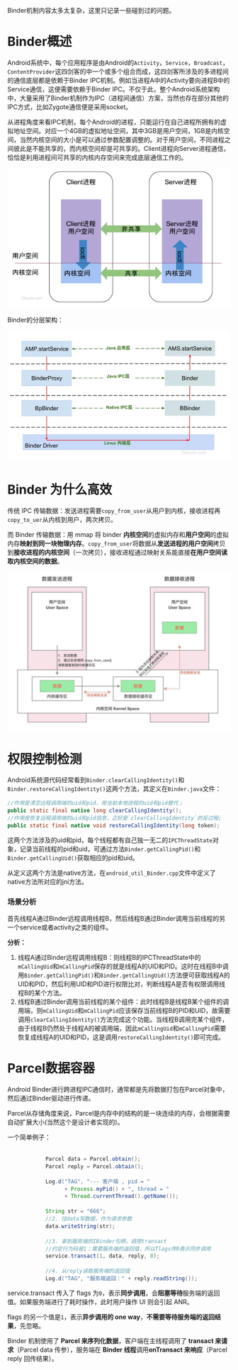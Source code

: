 Binder机制内容太多太复杂，这里只记录一些碰到过的问题。

# Binder概述

Android系统中，每个应用程序是由Android的`Activity`，`Service`，`Broadcast`，`ContentProvider`这四剑客的中一个或多个组合而成，这四剑客所涉及的多进程间的通信底层都是依赖于Binder IPC机制。例如当进程A中的Activity要向进程B中的Service通信，这便需要依赖于Binder IPC。不仅于此，整个Android系统架构中，大量采用了Binder机制作为IPC（进程间通信）方案，当然也存在部分其他的IPC方式，比如Zygote通信便是采用socket。

从进程角度来看IPC机制，每个Android的进程，只能运行在自己进程所拥有的虚拟地址空间。对应一个4GB的虚拟地址空间，其中3GB是用户空间，1GB是内核空间，当然内核空间的大小是可以通过参数配置调整的。对于用户空间，不同进程之间彼此是不能共享的，而内核空间却是可共享的。Client进程向Server进程通信，恰恰是利用进程间可共享的内核内存空间来完成底层通信工作的。

![binder_interprocess_communication](assets/binder_interprocess_communication.png)

Binder的分层架构：

![binder_ipc_arch](assets/binder_ipc_arch.jpg)

# Binder 为什么高效

传统 IPC 传输数据：发送进程需要`copy_from_user`从用户到内核，接收进程再`copy_to_uer`从内核到用户，两次拷贝。

而 Binder 传输数据：用 mmap 将 binder **内核空间**的虚拟内存和**用户空间**的虚拟内存**映射到同一块物理内存**。`copy_from_user`将数据从**发送进程的用户空间**拷贝到**接收进程的内核空间**（一次拷贝），接收进程通过映射关系能直接**在用户空间读取内核空间的数据**。

![img](assets/67f73aac63cc5acea2ebfa6dd31b5309.jpeg)



# 权限控制检测

Android系统源代码经常看到`Binder.clearCallingIdentity()`和`Binder.restoreCallingIdentity()`这两个方法，其定义在`Binder.java`文件：

```java
//作用是清空远程调用端的uid和pid，用当前本地进程的uid和pid替代；
public static final native long clearCallingIdentity();
//作用是恢复远程调用端的uid和pid信息，正好是`clearCallingIdentity`的反过程;
public static final native void restoreCallingIdentity(long token);
```

这两个方法涉及的uid和pid，每个线程都有自己独一无二的`IPCThreadState`对象，记录当前线程的pid和uid，可通过方法`Binder.getCallingPid()`和`Binder.getCallingUid()`获取相应的pid和uid。

从定义这两个方法是native方法，在`android_util_Binder.cpp`文件中定义了native方法所对应的jni方法。

### 场景分析

首先线程A通过Binder远程调用线程B，然后线程B通过Binder调用当前线程的另一个service或者activity之类的组件。

**分析：**

1. 线程A通过Binder远程调用线程B：则线程B的IPCThreadState中的`mCallingUid`和`mCallingPid`保存的就是线程A的UID和PID。这时在线程B中调用`Binder.getCallingPid()`和`Binder.getCallingUid()`方法便可获取线程A的UID和PID，然后利用UID和PID进行权限比对，判断线程A是否有权限调用线程B的某个方法。
2. 线程B通过Binder调用当前线程的某个组件：此时线程B是线程B某个组件的调用端，则`mCallingUid`和`mCallingPid`应该保存当前线程B的PID和UID，故需要调用`clearCallingIdentity()`方法完成这个功能。当线程B调用完某个组件，由于线程B仍然处于线程A的被调用端，因此`mCallingUid`和`mCallingPid`需要恢复成线程A的UID和PID，这是调用`restoreCallingIdentity()`即可完成。



# Parcel数据容器

Android Binder进行跨进程IPC通信时，通常都是先将数据打包在Parcel对象中，然后通过Binder驱动进行传递。

Parcel从存储角度来说，Parcel是内存中的结构的是一块连续的内存，会根据需要自动扩展大小(当然这个是设计者实现的)。

一个简单例子：

```java

            Parcel data = Parcel.obtain();
            Parcel reply = Parcel.obtain();

            Log.d("TAG", "--- 客户端 , pid = "
                  + Process.myPid() + ", thread = "
                  + Thread.currentThread().getName());

            String str = "666";
            //2. 往data写数据，作为请求参数
            data.writeString(str);

            //3. 拿到服务端的IBinder句柄，调用transact
            //约定行为码是1；需要服务端的返回值，所以flags传0表示同步调用
            service.transact(1, data, reply, 0);

            //4. 从reply读取服务端的返回值
            Log.d("TAG", "服务端返回：" + reply.readString());
```

service.transact 传入了 flags 为`0`，表示**同步调用**，会**阻塞等待**服务端的返回值。如果服务端进行了耗时操作，此时用户操作 UI 则会引起 ANR。

flags 的另一个值是`1`，表示**异步调用的 one way**，**不需要等待服务端的返回结果**，先忽略。

Binder 机制使用了 **Parcel 来序列化数据**，客户端在主线程调用了 **transact 来请求**（Parcel data 传参），服务端在 **Binder 线程**调用**onTransact 来响应**（Parcel reply 回传结果）。